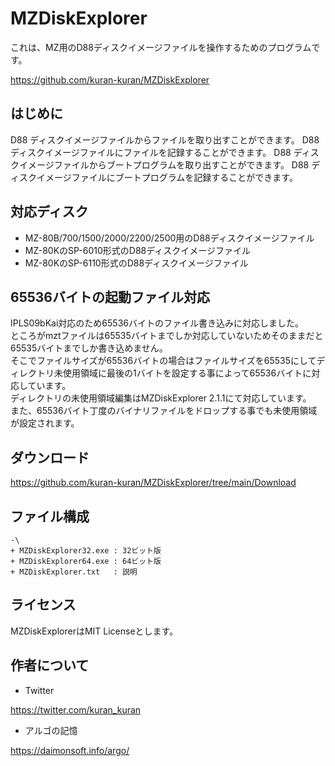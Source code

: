 # MZDiskExplorer
これは、MZ用のD88ディスクイメージファイルを操作するためのプログラムです。

https://github.com/kuran-kuran/MZDiskExplorer

## はじめに
D88 ディスクイメージファイルからファイルを取り出すことができます。
D88 ディスクイメージファイルにファイルを記録することができます。
D88 ディスクイメージファイルからブートプログラムを取り出すことができます。
D88 ディスクイメージファイルにブートプログラムを記録することができます。

## 対応ディスク
- MZ-80B/700/1500/2000/2200/2500用のD88ディスクイメージファイル
- MZ-80KのSP-6010形式のD88ディスクイメージファイル
- MZ-80KのSP-6110形式のD88ディスクイメージファイル

## 65536バイトの起動ファイル対応
IPLS09bKai対応のため65536バイトのファイル書き込みに対応しました。  
ところがmztファイルは65535バイトまでしか対応していないためそのままだと65535バイトまでしか書き込めません。  
そこでファイルサイズが65536バイトの場合はファイルサイズを65535にしてディレクトリ未使用領域に最後の1バイトを設定する事によって65536バイトに対応しています。  
ディレクトリの未使用領域編集はMZDiskExplorer 2.1.1にて対応しています。  
また、65536バイト丁度のバイナリファイルをドロップする事でも未使用領域が設定されます。  

## ダウンロード

https://github.com/kuran-kuran/MZDiskExplorer/tree/main/Download

## ファイル構成
```
-\
+ MZDiskExplorer32.exe : 32ビット版
+ MZDiskExplorer64.exe : 64ビット版
+ MZDiskExplorer.txt   : 説明
```

## ライセンス
MZDiskExplorerはMIT Licenseとします。

## 作者について
- Twitter

https://twitter.com/kuran_kuran

- アルゴの記憶

https://daimonsoft.info/argo/

